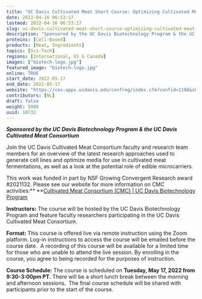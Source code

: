 ```yaml
---
title: "UC Davis Cultivated Meat Short Course: Optimizing Cultivated Meat Cell Lines and Media"
date: 2022-04-16 06:53:17
lastmod: 2022-04-16 06:53:17
slug: uc-davis-cultivated-meat-short-course-optimizing-cultivated-meat-cell-lines-and-media
description: "Sponsored by the UC Davis Biotechnology Program & the UC Davis Cultivated Meat ConsortiumJoin the UC Davis Cultivated Meat Consortium faculty and research team members for an overview of the latest research approaches used to generate cell lines and optimize media for use in cultivated meat fermentations, as well as a look at the potential role of edible microcarriers."
proteins: [Cell-Based]
products: [Meat, Ingredients]
topics: [Sci-Tech]
regions: [International, US & Canada]
images: ["biotech-logo.jpg"]
featured_image: "biotech-logo.jpg"
online: TRUE
start_date: 2022-05-17
end_date: 2022-05-17
website: "https://ces-apps.ucdavis.edu/confreg/index.cfm?confid=1196&showunpublic=1"
contributors: [NL]
draft: false
weight: 5000
uuid: 10732
---
```

***Sponsored by the UC Davis Biotechnology Program & the UC Davis
Cultivated Meat Consortium***

Join the UC Davis Cultivated Meat Consortium faculty and research team
members for an overview of the latest research approaches used to
generate cell lines and optimize media for use in cultivated meat
fermentations, as well as a look at the potential role of edible
microcarriers.

This work was funded in part by NSF Growing Convergent Research award
#2021132. Please see our website for more information on CMC
activities:** **[Cultivated Meat Consortium (CMC) \| UC Davis
Biotechnology
Program](https://biotech.ucdavis.edu/cultivated-meat-consortium-cmc)

**Instructors:** The course will be hosted by the UC Davis Biotechnology
Program and feature faculty researchers participating in the UC Davis
Cultivated Meat Consortium.

**Format:** This course is offered live via remote instruction using the
Zoom platform. Log-in instructions to access the course will be emailed
before the course date.  A recording of this course will be available
for a limited time for those who are unable to attend the live session.
By enrolling in the course, you agree to being recorded for the purposes
of instruction.

**Course Schedule:** The course is scheduled on **Tuesday, May 17, 2022
from 9:30-3:00pm PT.** There will be a short lunch break between the
morning and afternoon sessions.  The final course schedule will be
shared with participants prior to the start of the course.
